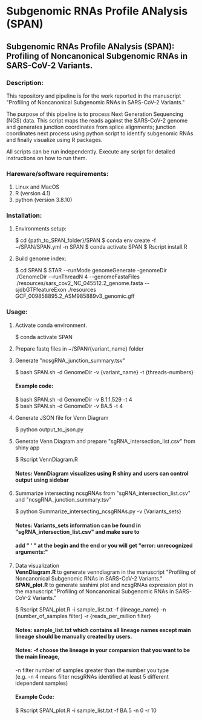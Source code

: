 # Subgenomic RNAs Profile ANalysis (SPAN)

## Subgenomic RNAs Profile ANalysis (SPAN): Profiling of Noncanonical Subgenomic RNAs in SARS-CoV-2 Variants.


### Description:

This repository and pipeline is for the work reported in the manuscript "Profiling of Noncanonical Subgenomic RNAs in SARS-CoV-2 Variants."

The purpose of this pipeline is to process Next Generation Sequencing (NGS) data. 
This script maps the reads against the SARS-CoV-2 genome and generates junction coordinates from splice alignments; junction coordinates next process using python script to identify subgenomic RNAs and finally visualize using R packages.

All scripts can be run independently. Execute any script for detailed instructions on how to run them.


### Hareware/software requirements: 

1. Linux and MacOS
2. R (version 4.1)
3. python (version 3.8.10)

### Installation:

1. Environments setup:

    $ cd {path_to_SPAN_folder}/SPAN
    $ conda env create -f ~/SPAN/SPAN.yml -n SPAN
    $ conda activate SPAN
    $ Rscript install.R
         
2. Build genome index:
    
    $ cd SPAN
    $ STAR --runMode genomeGenerate -genomeDir ./GenomeDir --runThreadN 4 --genomeFastaFiles ./resources/sars_cov2_NC_045512.2_genome.fasta --sjdbGTFfeatureExon ./resources GCF_009858895.2_ASM985889v3_genomic.gff
         
### Usage:  
1. Activate conda environment.
  
    $ conda activate SPAN
    
2. Prepare fastq files in ~/SPAN/{variant_name} folder
    
3. Generate "ncsgRNA_junction_summary.tsv"
  
    $ bash SPAN.sh -d GenomeDir -v {variant_name} -t {threads-numbers}  
     #### Example code:
    $ bash SPAN.sh -d GenomeDir -v B.1.1.529 -t 4  
    $ bash SPAN.sh -d GenomeDir -v BA.5 -t 4

4. Generate JSON file for Venn Diagram

    $ python output_to_json.py
    
5. Generate Venn Diagram and prepare "sgRNA_intersection_list.csv" from shiny app

    $ Rscript VennDiagram.R  
     #### Notes: VennDiagram visualizes using R shiny and users can control output using sidebar
    
6. Summarize intersecting ncsgRNAs from "sgRNA_intersection_list.csv" and "ncsgRNA_junction_summary.tsv"
    
    $ python Summarize_intersecting_ncsgRNAs.py -v {Variants_sets}  
     #### Notes: Variants_sets information can be found in "sgRNA_intersection_list.csv" and make sure to
     #### add " ' " at the begin and the end or you will get "error: unrecognized arguments:"
    
7. Data visualization  
    **VennDiagram.R** to generate venndiagram in the manuscript "Profiling of Noncanonical Subgenomic RNAs in SARS-CoV-2 Variants."  
    **SPAN_plot.R** to generate sashimi plot and ncsgRNAs expression plot in the manuscript "Profiling of Noncanonical Subgenomic RNAs in SARS-CoV-2 Variants."
    
    $ Rscript SPAN_plot.R -i sample_list.txt -f {lineage_name} -n {number_of_samples filter} -r {reads_per_million filter}  
     #### Notes: sample_list.txt which contains all lineage names except main lineage should be manually created by users.  
     #### Notes: -f choose the lineage in your comparsion that you want to be the main lineage,   
    -n filter number of samples greater than the number you type  
    (e.g. -n 4 means filter ncsgRNAs identified at least 5 different idependent samples)  
     #### Example Code:
    $ Rscript SPAN_plot.R -i sample_list.txt -f BA.5 -n 0 -r 10
